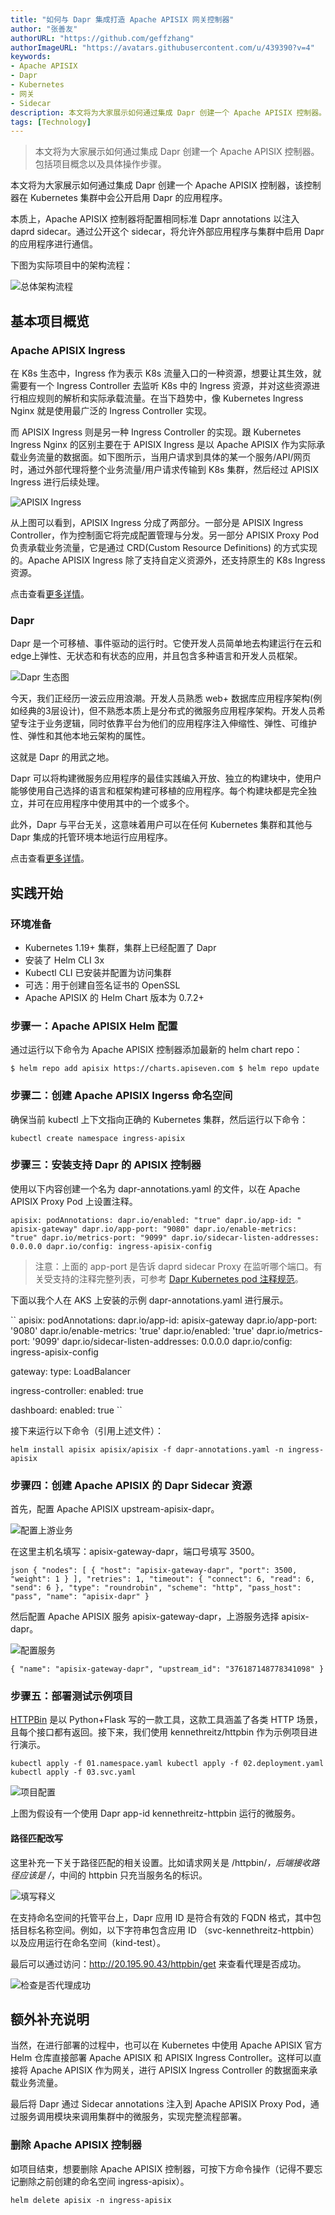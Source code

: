 ```yaml
---
title: "如何与 Dapr 集成打造 Apache APISIX 网关控制器"
author: "张善友"
authorURL: "https://github.com/geffzhang"
authorImageURL: "https://avatars.githubusercontent.com/u/439390?v=4"
keywords: 
- Apache APISIX
- Dapr
- Kubernetes
- 网关
- Sidecar
description: 本文将为大家展示如何通过集成 Dapr 创建一个 Apache APISIX 控制器。包括项目概念以及具体操作步骤。
tags: [Technology]
---
```


> 本文将为大家展示如何通过集成 Dapr 创建一个 Apache APISIX 控制器。包括项目概念以及具体操作步骤。

<!--truncate-->

本文将为大家展示如何通过集成 Dapr 创建一个 Apache APISIX 控制器，该控制器在 Kubernetes 集群中会公开启用 Dapr 的应用程序。

本质上，Apache APISIX 控制器将配置相同标准 Dapr annotations 以注入 daprd sidecar。通过公开这个 sidecar，将允许外部应用程序与集群中启用 Dapr 的应用程序进行通信。

下图为实际项目中的架构流程：

![总体架构流程](https://static.apiseven.com/202108/1637119221118-75dab9f1-4092-4684-ad23-34932d8a7eac.png)

## 基本项目概览

### Apache APISIX Ingress

在 K8s 生态中，Ingress 作为表示 K8s 流量入口的一种资源，想要让其生效，就需要有一个 Ingress Controller 去监听 K8s 中的 Ingress 资源，并对这些资源进行相应规则的解析和实际承载流量。在当下趋势中，像 Kubernetes Ingress Nginx 就是使用最广泛的 Ingress Controller 实现。

而 APISIX Ingress 则是另一种 Ingress Controller 的实现。跟 Kubernetes Ingress Nginx 的区别主要在于 APISIX Ingress 是以 Apache APISIX 作为实际承载业务流量的数据面。如下图所示，当用户请求到具体的某一个服务/API/网页时，通过外部代理将整个业务流量/用户请求传输到 K8s 集群，然后经过 APISIX Ingress 进行后续处理。

![APISIX Ingress](https://static.apiseven.com/202108/1637119221119-71bbe219-dd19-46be-90fb-20cd667d9805.png)

从上图可以看到，APISIX Ingress 分成了两部分。一部分是 APISIX Ingress Controller，作为控制面它将完成配置管理与分发。另一部分 APISIX Proxy Pod 负责承载业务流量，它是通过 CRD(Custom Resource Definitions) 的方式实现的。Apache APISIX Ingress 除了支持自定义资源外，还支持原生的 K8s Ingress 资源。

点击查看[更多详情](https://www.apiseven.com/zh/blog/apisix-ingress-details)。

### Dapr

Dapr 是一个可移植、事件驱动的运行时。它使开发人员简单地去构建运行在云和 edge上弹性、无状态和有状态的应用，并且包含多种语言和开发人员框架。

![Dapr 生态图](https://static.apiseven.com/202108/1637119221120-15a5be20-17a2-4c18-a82e-91e1ff3709f0.png)

今天，我们正经历一波云应用浪潮。开发人员熟悉 web+ 数据库应用程序架构(例如经典的3层设计)，但不熟悉本质上是分布式的微服务应用程序架构。开发人员希望专注于业务逻辑，同时依靠平台为他们的应用程序注入伸缩性、弹性、可维护性、弹性和其他本地云架构的属性。

这就是 Dapr 的用武之地。

Dapr 可以将构建微服务应用程序的最佳实践编入开放、独立的构建块中，使用户能够使用自己选择的语言和框架构建可移植的应用程序。每个构建块都是完全独立，并可在应用程序中使用其中的一个或多个。

此外，Dapr 与平台无关，这意味着用户可以在任何 Kubernetes 集群和其他与 Dapr 集成的托管环境本地运行应用程序。

点击查看[更多详情](https://docs.dapr.io/zh-hans/concepts/overview/)。

## 实践开始

### 环境准备

- Kubernetes 1.19+ 集群，集群上已经配置了 Dapr
- 安装了 Helm CLI 3x
- Kubectl CLI 已安装并配置为访问集群
- 可选：用于创建自签名证书的 OpenSSL
- Apache APISIX 的 Helm Chart 版本为 0.7.2+

### 步骤一：Apache APISIX Helm 配置

通过运行以下命令为 Apache APISIX 控制器添加最新的 helm chart repo：

``
$ helm repo add apisix https://charts.apiseven.com
$ helm repo update
``

### 步骤二：创建 Apache APISIX Ingerss 命名空间

确保当前 kubectl 上下文指向正确的 Kubernetes 集群，然后运行以下命令：

``
kubectl create namespace ingress-apisix
``

### 步骤三：安装支持 Dapr 的 APISIX 控制器

使用以下内容创建一个名为 dapr-annotations.yaml 的文件，以在 Apache APISIX Proxy Pod 上设置注释。

``
apisix:
  podAnnotations:
    dapr.io/enabled: "true"
    dapr.io/app-id: " apisix-gateway"
dapr.io/app-port: "9080"
dapr.io/enable-metrics: "true"
dapr.io/metrics-port: "9099"
dapr.io/sidecar-listen-addresses: 0.0.0.0
dapr.io/config: ingress-apisix-config
``

> 注意：上面的 app-port 是告诉 daprd sidecar Proxy 在监听哪个端口。有关受支持的注释完整列表，可参考 [Dapr Kubernetes pod 注释规范](https://docs.dapr.io/operations/hosting/kubernetes/kubernetes-annotations/)。

下面以我个人在 AKS 上安装的示例 dapr-annotations.yaml 进行展示。

``
 apisix:
  podAnnotations:
    dapr.io/app-id: apisix-gateway
    dapr.io/app-port: '9080'
    dapr.io/enable-metrics: 'true'
    dapr.io/enabled: 'true'
    dapr.io/metrics-port: '9099'
dapr.io/sidecar-listen-addresses: 0.0.0.0
dapr.io/config: ingress-apisix-config

gateway:
  type: LoadBalancer
 
ingress-controller:
  enabled: true

dashboard:
  enabled: true
``

接下来运行以下命令（引用上述文件）：

``
helm install apisix apisix/apisix -f dapr-annotations.yaml -n ingress-apisix
``

### 步骤四：创建 Apache APISIX 的 Dapr Sidecar 资源

首先，配置 Apache APISIX upstream-apisix-dapr。

![配置上游业务](https://static.apiseven.com/202108/1637119221106-e57ae8b8-38ed-46ea-b219-401619fadbe3.png)

在这里主机名填写：apisix-gateway-dapr，端口号填写 3500。

``json
{
  "nodes": [
    {
      "host": "apisix-gateway-dapr",
      "port": 3500,
      "weight": 1
    }
  ],
  "retries": 1,
  "timeout": {
    "connect": 6,
    "read": 6,
    "send": 6
  },
  "type": "roundrobin",
  "scheme": "http",
  "pass_host": "pass",
  "name": "apisix-dapr"
}
``

然后配置 Apache APISIX 服务 apisix-gateway-dapr，上游服务选择 apisix-dapr。

![配置服务](https://static.apiseven.com/202108/1637119221115-ae7c847a-99a3-4ee6-b36f-4269fd067198.png)


``
{
  "name": "apisix-gateway-dapr",
  "upstream_id": "376187148778341098"
}
``

### 步骤五：部署测试示例项目

[HTTPBin](https://httpbin.org/) 是以 Python+Flask 写的一款工具，这款工具涵盖了各类 HTTP 场景，且每个接口都有返回。接下来，我们使用 kennethreitz/httpbin 作为示例项目进行演示。

``
kubectl apply -f 01.namespace.yaml
kubectl apply -f 02.deployment.yaml
kubectl apply -f 03.svc.yaml
``

![项目配置](https://static.apiseven.com/202108/1637119221110-9b901451-6ca6-4d15-b591-69f7c5d57ce1.png)

上图为假设有一个使用 Dapr app-id kennethreitz-httpbin 运行的微服务。

#### 路径匹配改写

这里补充一下关于路径匹配的相关设置。比如请求网关是 /httpbin/*，后端接收路径应该是 /*，中间的 httpbin 只充当服务名的标识。

![填写释义](https://static.apiseven.com/202108/1637119221114-90c1ef58-6743-419c-be87-9cdc8503aa30.png)

在支持命名空间的托管平台上，Dapr 应用 ID 是符合有效的 FQDN 格式，其中包括目标名称空间。例如，以下字符串包含应用 ID （svc-kennethreitz-httpbin） 以及应用运行在命名空间（kind-test）。

最后可以通过访问：http://20.195.90.43/httpbin/get 来查看代理是否成功。

![检查是否代理成功](https://static.apiseven.com/202108/1637119221100-13997340-dfb6-45fb-abba-4215e0318238.png)
## 额外补充说明

当然，在进行部署的过程中，也可以在 Kubernetes 中使用 Apache APISIX 官方 Helm 仓库直接部署 Apache APISIX 和 APISIX Ingress Controller。这样可以直接将 Apache APISIX 作为网关，进行 APISIX Ingress Controller 的数据面来承载业务流量。

最后将 Dapr 通过 Sidecar annotations 注入到 Apache APISIX Proxy Pod，通过服务调用模块来调用集群中的微服务，实现完整流程部署。

### 删除 Apache APISIX 控制器

如项目结束，想要删除 Apache APISIX 控制器，可按下方命令操作（记得不要忘记删除之前创建的命名空间 ingress-apisix）。

``
helm delete apisix -n ingress-apisix
``


